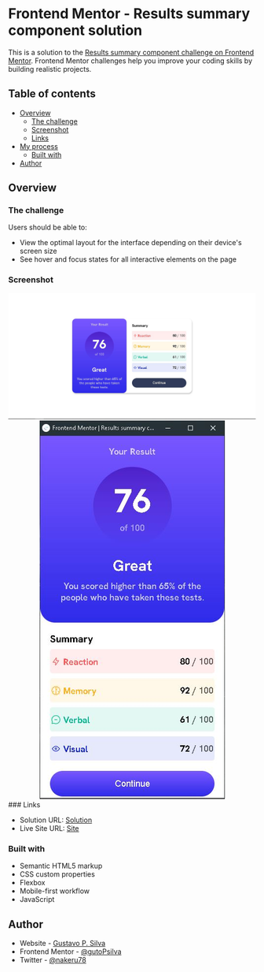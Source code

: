 # Frontend Mentor - Results summary component solution

This is a solution to the [Results summary component challenge on Frontend Mentor](https://www.frontendmentor.io/challenges/results-summary-component-CE_K6s0maV). Frontend Mentor challenges help you improve your coding skills by building realistic projects. 

## Table of contents

- [Overview](#overview)
  - [The challenge](#the-challenge)
  - [Screenshot](#screenshot)
  - [Links](#links)
- [My process](#my-process)
  - [Built with](#built-with)
- [Author](#author)

## Overview

### The challenge

Users should be able to:

- View the optimal layout for the interface depending on their device's screen size
- See hover and focus states for all interactive elements on the page

### Screenshot
<div align="center">
  <img src="design/screenshot.JPG" alt="screenshotDesktop">
  <img src="design/screenshotM.JPG" alt="screenshotMobile">
</div>
### Links

- Solution URL: [Solution](https://github.com/gutoPsilva/FrontEnd-Mentor/tree/main/002.%20results-summary-component-main)
- Live Site URL: [Site](https://gutopsilva.github.io/FrontEnd-Mentor/002.%20results-summary-component-main/index.html)

### Built with

- Semantic HTML5 markup
- CSS custom properties
- Flexbox
- Mobile-first workflow
- JavaScript

## Author

- Website - [Gustavo P. Silva](https://github.com/gutoPsilva)
- Frontend Mentor - [@gutoPsilva](https://www.frontendmentor.io/profile/gutoPsilva)
- Twitter - [@nakeru78](https://www.twitter.com/nakeru78)
